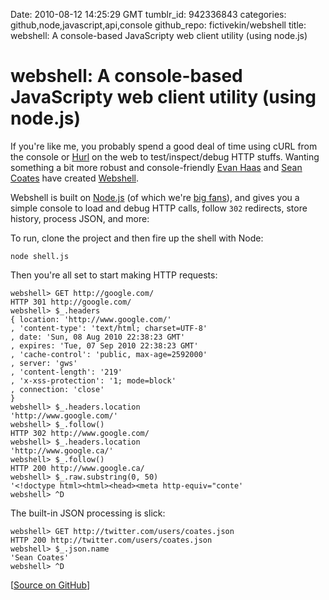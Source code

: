 Date: 2010-08-12 14:25:29 GMT
tumblr_id: 942336843
categories: github,node,javascript,api,console
github_repo: fictivekin/webshell
title: webshell: A console-based JavaScripty web client utility (using node.js)

# webshell: A console-based JavaScripty web client utility (using node.js)

If you're like me, you probably spend a good deal of time using cURL from the console or [Hurl](http://hurl.it) on the web to test/inspect/debug HTTP stuffs. Wanting something a bit more robust and console-friendly [Evan Haas](http://github.com/fictivekin) and [Sean Coates](http://github.com/scoates) have created [Webshell](http://github.com/fictivekin/webshell).

Webshell is built on [Node.js](http://nodejs.org) (of which we're [big fans](http://thechangelog.com/search/node)), and gives you a simple console to load and debug HTTP calls, follow `302` redirects, store history, process JSON, and more:

To run, clone the project and then fire up the shell with Node:

    node shell.js 

Then you're all set to start making HTTP requests:

    webshell> GET http://google.com/
    HTTP 301 http://google.com/
    webshell> $_.headers
    { location: 'http://www.google.com/'
    , 'content-type': 'text/html; charset=UTF-8'
    , date: 'Sun, 08 Aug 2010 22:38:23 GMT'
    , expires: 'Tue, 07 Sep 2010 22:38:23 GMT'
    , 'cache-control': 'public, max-age=2592000'
    , server: 'gws'
    , 'content-length': '219'
    , 'x-xss-protection': '1; mode=block'
    , connection: 'close'
    }
    webshell> $_.headers.location
    'http://www.google.com/'
    webshell> $_.follow()
    HTTP 302 http://www.google.com/
    webshell> $_.headers.location
    'http://www.google.ca/'
    webshell> $_.follow()
    HTTP 200 http://www.google.ca/
    webshell> $_.raw.substring(0, 50)
    '<!doctype html><html><head><meta http-equiv="conte'
    webshell> ^D
    
The built-in JSON processing is slick:

    webshell> GET http://twitter.com/users/coates.json
    HTTP 200 http://twitter.com/users/coates.json
    webshell> $_.json.name
    'Sean Coates'
    webshell> ^D

[[Source on GitHub](http://github.com/fictivekin/webshell)]
